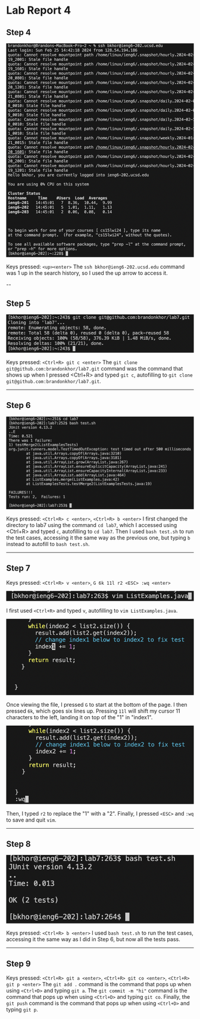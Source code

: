 # Lab Report 4

## Step 4

![Image](step4.png)

Keys pressed: `<up><enter>` The `ssh bkhor@ieng6-202.ucsd.edu` command was 1 up in the search history, so I used the up arrow to access it.

--

## Step 5

![Image](step5.png)

Keys pressed: `<Ctrl+R> git c <enter>` The `git clone git@github.com:brandonkhor/lab7.git` command was the command that shows up when I pressed <Ctrl+R> and typed `git c`, autofilling to `git clone git@github.com:brandonkhor/lab7.git`.

---

## Step 6

![Image](step6.png)

Keys pressed: `<Ctrl+R> c <enter>`, `<Ctrl+R> b <enter>` I first changed the directory to lab7 using the command `cd lab7`, which I accessed using <Ctrl+R> and typed `c`, autofilling to `cd lab7`. Then I used `bash test.sh` to run the test cases, accessing it the same way as the previous one, but typing `b` instead to autofill to `bash test.sh`.

---

## Step 7

Keys pressed: `<Ctrl+R> v <enter>`, `G 6k 11l r2 <ESC> :wq <enter>` 

![Image](vim.png)

I first used `<Ctrl+R>` and typed `v`, autofilling to `vim ListExamples.java`. 

![Image](before.png)

Once viewing the file, I pressed `G` to start at the bottom of the page. I then pressed `6k`, which goes six lines up. Pressing `11l` will shift my cursor 11 characters to the left, landing it on top of the "1" in "index1". 

![Image](after.png)

Then, I typed `r2` to replace the "1" with a "2". Finally, I pressed `<ESC>` and `:wq` to save and quit `vim`.

---

## Step 8

![Image](step8.png)

Keys pressed: `<Ctrl+R> b <enter>` I used `bash test.sh` to run the test cases, accessing it the same way as I did in Step 6, but now all the tests pass.

---

## Step 9



Keys pressed: `<Ctrl+R> git a <enter>`,  `<Ctrl+R> git co <enter>`,  `<Ctrl+R> git p <enter>` The `git add .` command is the command that pops up when using `<Ctrl+D>` and typing `git a`. The `git commit -m "hi"` command is the command that pops up when using `<Ctrl+D>` and typing `git co`. Finally, the `git push` command is the command that pops up when using `<Ctrl+D>` and typing `git p`.
